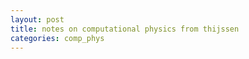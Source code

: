 ```yaml
---
layout: post
title: notes on computational physics from thijssen
categories: comp_phys
---
```


